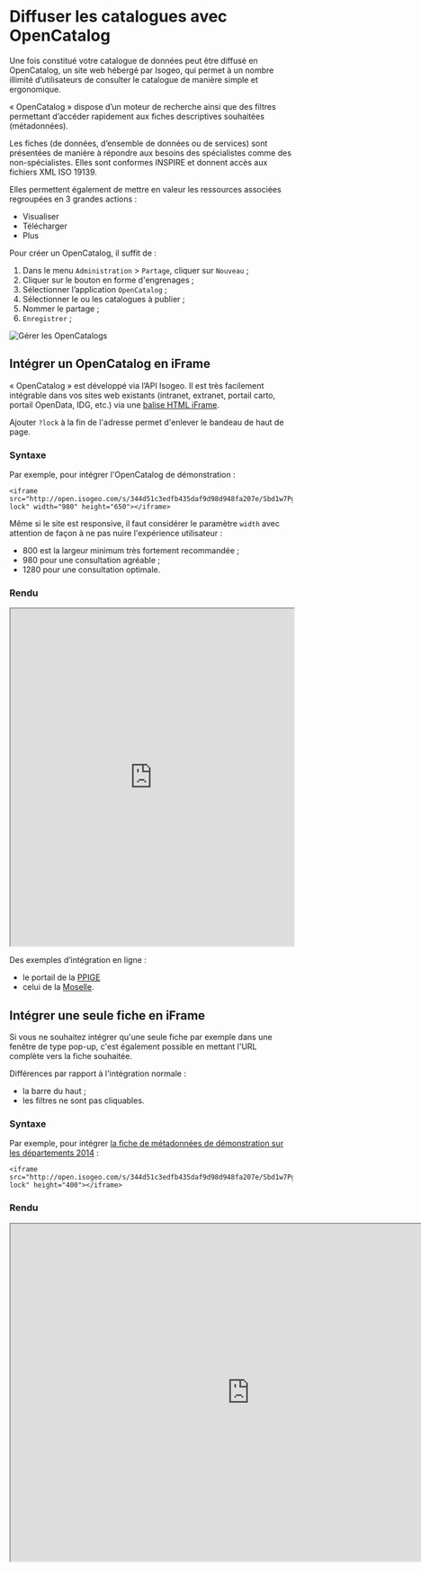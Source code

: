 # Diffuser les catalogues avec OpenCatalog

Une fois constitué votre catalogue de données peut être diffusé en OpenCatalog, un site web hébergé par Isogeo, qui permet à un nombre illimité d’utilisateurs de consulter le catalogue de manière simple et ergonomique.

« OpenCatalog » dispose d’un moteur de recherche ainsi que des filtres permettant d’accéder rapidement aux fiches descriptives  souhaitées (métadonnées).

Les fiches (de données, d’ensemble de données ou de services) sont présentées de manière à répondre aux besoins des spécialistes comme des non-spécialistes. Elles sont conformes INSPIRE et donnent accès aux fichiers XML ISO 19139.

Elles permettent également de mettre en valeur les ressources associées regroupées en 3 grandes actions :
* Visualiser
* Télécharger
* Plus

Pour créer un OpenCatalog, il suffit de :

1.	Dans le menu `Administration`  > `Partage`, cliquer sur `Nouveau` ;
2.	Cliquer sur le bouton en forme d'engrenages ;
3.	Sélectionner l’application `OpenCatalog` ;
4.	Sélectionner le ou les catalogues à publier ;
5.	Nommer le partage ;
6.	`Enregistrer` ;

![Gérer les OpenCatalogs](/images/adm_shares_OC_edit.png "Diffuser les catalogues via les OpenCatalogs")


## Intégrer un OpenCatalog en iFrame

« OpenCatalog » est développé via l’API Isogeo. Il est très facilement intégrable dans vos sites web existants (intranet, extranet, portail carto, portail OpenData, IDG, etc.) via une [balise HTML iFrame](http://www.w3schools.com/tags/tag_iframe.asp).

Ajouter `?lock` à la fin de l'adresse permet d'enlever le bandeau de haut de page.

### Syntaxe

Par exemple, pour intégrer l'OpenCatalog de démonstration :

```no-higlight
<iframe src="http://open.isogeo.com/s/344d51c3edfb435daf9d98d948fa207e/Sbd1w7PgqE8n7LDq3azRqNhiMHZf0?lock" width="980" height="650"></iframe>
```

Même si le site est responsive, il faut considérer le paramètre  `width` avec attention de façon à ne pas nuire  l'expérience utilisateur :
* 800 est la largeur minimum très fortement recommandée ;
* 980 pour une consultation agréable ;
* 1280 pour une consultation optimale.

### Rendu

<iframe src="http://open.isogeo.com/s/344d51c3edfb435daf9d98d948fa207e/Sbd1w7PgqE8n7LDq3azRqNhiMHZf0?lock" width=100% height="600"></iframe>

Des exemples d’intégration en ligne :
* le portail de la [PPIGE](http://www.ppige-npdc.fr/geocatalogue/)
* celui de la [Moselle](http://www.moselleinfogeo.fr/infogeo/isogeo).

## Intégrer une seule fiche en iFrame

Si vous ne souhaitez intégrer qu'une seule fiche par exemple dans une fenêtre de type pop-up, c'est également possible en mettant l'URL complète vers la fiche souhaitée.

Différences par rapport à l'intégration normale :
* la barre du haut ;
* les filtres ne sont pas cliquables.

### Syntaxe

Par exemple, pour intégrer [la fiche de métadonnées de démonstration sur les départements 2014](http://open.isogeo.com/s/344d51c3edfb435daf9d98d948fa207e/Sbd1w7PgqE8n7LDq3azRqNhiMHZf0/m/754209f115c040a48d43ffc262b16500) :

```no-higlight
<iframe src="http://open.isogeo.com/s/344d51c3edfb435daf9d98d948fa207e/Sbd1w7PgqE8n7LDq3azRqNhiMHZf0/m/754209f115c040a48d43ffc262b16500?lock" height="400"></iframe>
```

### Rendu

<iframe src="http://open.isogeo.com/s/344d51c3edfb435daf9d98d948fa207e/Sbd1w7PgqE8n7LDq3azRqNhiMHZf0/m/754209f115c040a48d43ffc262b16500?lock" width="850" height="600"></iframe>

